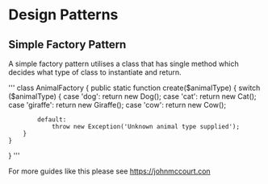 # Design Patterns

## Simple Factory Pattern 

A simple factory pattern utilises a class that has single method which decides what type of class to instantiate and return. 

'''
class AnimalFactory {
    public static function create($animalType) {
        switch ($animalType) {
            case 'dog': return new Dog();
            case 'cat': return new Cat();
            case 'giraffe': return new Giraffe();
            case 'cow': return new Cow();

            default:
                throw new Exception('Unknown animal type supplied');
        }
    }
}
'''


For more guides like this please see https://johnmccourt.con 
 

